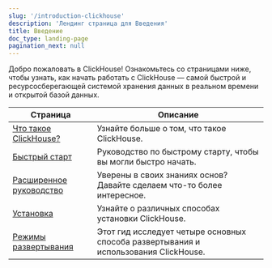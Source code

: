 ```yaml
---
slug: '/introduction-clickhouse'
description: 'Лендинг страница для Введения'
title: Введение
doc_type: landing-page
pagination_next: null
---
```

Добро пожаловать в ClickHouse! Ознакомьтесь со страницами ниже, чтобы узнать, как начать работать с ClickHouse — самой быстрой и ресурсосберегающей системой хранения данных в реальном времени и открытой базой данных.

| Страница                                      | Описание                                                        |
|-----------------------------------------------|-----------------------------------------------------------------|
| [Что такое ClickHouse?](intro)               | Узнайте больше о том, что такое ClickHouse.                    |
| [Быстрый старт](/get-started/quick-start)    | Руководство по быстрому старту, чтобы вы могли быстро начать.  |           
| [Расширенное руководство](tutorial.md)       | Уверены в своих знаниях основ? Давайте сделаем что-то более интересное. |
| [Установка](getting-started/install/install.mdx) | Узнайте о различных способах установки ClickHouse.             |
| [Режимы развертывания](deployment-modes.md)  | Этот гид исследует четыре основных способа развертывания и использования ClickHouse. |